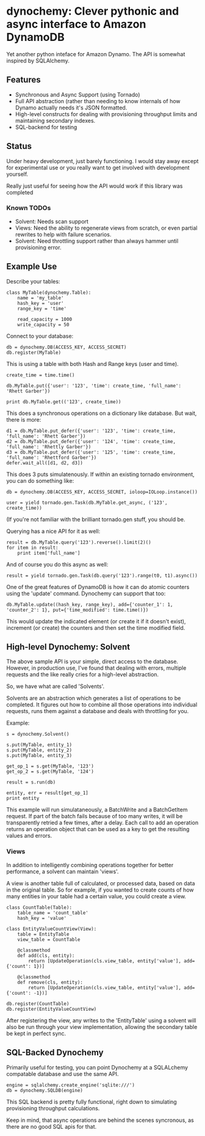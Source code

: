 dynochemy: Clever pythonic and async interface to Amazon DynamoDB
=========================

Yet another python inteface for Amazon Dynamo. The API is somewhat inspired by SQLAlchemy.


Features
--------

- Synchronous and Async Support (using Tornado)
- Full API abstraction (rather than needing to know internals of how Dynamo actually needs it's JSON formatted.
- High-level constructs for dealing with provisioning throughput limits and maintaining secondary indexes.
- SQL-backend for testing 

Status
------
Under heavy development, just barely functioning. I would stay away except for
experimental use or you really want to get involved with development yourself.

Really just useful for seeing how the API would work if this library was completed

### Known TODOs

  * Solvent: Needs scan support
  * Views: Need the ability to regenerate views from scratch, or even partial rewrites to help with failure scenarios.
  * Solvent: Need throttling support rather than always hammer until provisioning error.

Example Use
---

Describe your tables:

    class MyTable(dynochemy.Table):
        name = 'my_table'
        hash_key = 'user'
        range_key = 'time'

        read_capacity = 1000
        write_capacity = 50

Connect to your database:

    db = dynochemy.DB(ACCESS_KEY, ACCESS_SECRET)
    db.register(MyTable)

This is using a table with both Hash and Range keys (user and time).

    create_time = time.time()

    db.MyTable.put({'user': '123', 'time': create_time, 'full_name': 'Rhett Garber'})

    print db.MyTable.get(('123', create_time))

This does a synchronous operations on a dictionary like database.
But wait, there is more:

    d1 = db.MyTable.put_defer({'user': '123', 'time': create_time, 'full_name': 'Rhett Garber'})
    d2 = db.MyTable.put_defer({'user': '124', 'time': create_time, 'full_name': 'Rhettly Garber'})
    d3 = db.MyTable.put_defer({'user': '125', 'time': create_time, 'full_name': 'Rhettford Garber'})
    defer.wait_all([d1, d2, d3])

This does 3 puts simulatenously.
If within an existing tornado environment, you can do something like:

    db = dynochemy.DB(ACCESS_KEY, ACCESS_SECRET, ioloop=IOLoop.instance())

    user = yield tornado.gen.Task(db.MyTable.get_async, ('123', create_time))

(If you're not familiar with the brilliant tornado.gen stuff, you should be.


Querying has a nice API for it as well:

    result = db.MyTable.query('123').reverse().limit(2)()
    for item in result:
        print item['full_name']

And of course you do this async as well:

    result = yield tornado.gen.Task(db.query('123').range(t0, t1).async())

One of the great features of DynamoDB is how it can do atomic counters using
the 'update' command. Dynochemy can support that too:

    db.MyTable.update((hash_key, range_key), add={'counter_1': 1, 'counter_2': 1}, put={'time_modified': time.time()})

This would update the indicated element (or create it if it doesn't exist),
increment (or create) the counters and then set the time modified field.


High-level Dynochemy: Solvent
----

The above sample API is your simple, direct access to the database. However, in
production use, I've found that dealing with errors, multiple requests and the
like really cries for a high-level abstraction.

So, we have what are called 'Solvents'.

Solvents are an abstraction which generates a list of operations to be
completed. It figures out how to combine all those operations into individual
requests, runs them against a database and deals with throttling for you.

Example:

    s = dynochemy.Solvent()

    s.put(MyTable, entity_1)
    s.put(MyTable, entity_2)
    s.put(MyTable, entity_3)

    get_op_1 = s.get(MyTable, '123')
    get_op_2 = s.get(MyTable, '124')

    result = s.run(db)

    entity, err = result[get_op_1]
    print entity

This example will run simulataneously, a BatchWrite and a BatchGetItem request. If
part of the batch fails because of too many writes, it will be transparently
retried a few times, after a delay. Each call to add an operation returns an
operation object that can be used as a key to get the resulting values and
errors.

### Views

In addition to intelligently combining operations together for better performance, a solvent can maintain 'views'.

A view is another table full of calculated, or processed data, based on data in the original table. So for example, if you
wanted to create counts of how many entities in your table had a certain value, you could create a view.

    class CountTable(Table):
        table_name = 'count_table'
        hash_key = 'value'

    class EntityValueCountView(View):
        table = EntityTable
        view_table = CountTable

        @classmethod
        def add(cls, entity):
            return [UpdateOperation(cls.view_table, entity['value'], add={'count': 1})]

        @classmethod
        def remove(cls, entity):
            return [UpdateOperation(cls.view_table, entity['value'], add={'count': -1})]

    db.register(CountTable)
    db.register(EntityValueCountView)

After registering the view, any writes to the 'EntityTable' using a solvent
will also be run through your view implementation, allowing the secondary table
be kept in perfect sync.

SQL-Backed Dynochemy
----
Primarily useful for testing, you can point Dynochemy at a SQLALchemy compatable database and use the same API.

    engine = sqlalchemy.create_engine('sqlite:///')
    db = dynochemy.SQLDB(engine)

This SQL backend is pretty fully functional, right down to simulating provisioning throughput calculations.

Keep in mind, that async operations are behind the scenes syncronous, as there are no good SQL apis for that.
